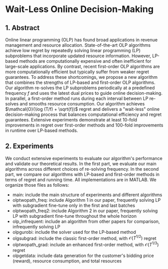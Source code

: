 # Wait-Less Online Decision-Making

## 1. **Abstract** ##

Online linear programming (OLP) has found broad applications in revenue management and resource allocation. State-of-the-art OLP algorithms achieve low regret by repeatedly solving linear programming (LP) subproblems that incorporate updated resource information. However, LP-based methods are computationally expensive and often inefficient for large-scale applications. By contrast, recent first-order OLP algorithms are more computationally efficient but typically suffer from weaker regret guarantees. To address these shortcomings, we propose a new algorithm that combines the strengths of LP-based and first-order OLP algorithms. Our algorithm re-solves the LP subproblems periodically at a predefined frequency $f$ and uses the latest dual prices to guide online decision-making. In parallel, a first-order method runs during each interval between LP re-solves and smooths resource consumption. Our algorithm achieves $\mathcal{O}(\log (T/f) + \sqrt{f})$ regret and delivers a "wait-less" online decision-making process that balances computational efficiency and regret guarantees. Extensive experiments demonstrate at least 10-fold improvements in regret over first-order methods and 100-fold improvements in runtime over LP-based methods. 

## 2. **Experiments** ##

We conduct extensive experiments to evaluate our algorithm's performance and validate our theoretical results. In the first part, we evaluate our main algorithms across different choices of re-solving frequency. In the second part, we compare our algorithms with LP-based and first-order methods in terms of regret and running time. All implementations are in MATLAB. We organize those files as follows: 

- main: include the main structure of experiments and different algorithms
- olptwopath_freq: include Algorithm 1 in our paper, frequently solving LP with subgradient fine-tune only in the first and last batches
- olptwopath_freq2: include Algorithm 2 in our paper, frequently solving LP with subgradient fine-tune throughout the whole horizon
- olp_infrequent: include an algorithm from other papers for comparison, infrequently solving LP
- olpgurobi: include the solver used for the LP-based method
- olgsubgrad: include the classic first-order method, with $\mathcal{O}(T^{1/2})$ regret
- olptwopath_grad: include an enhanced first-order method, with $\mathcal{O}(T^{1/3})$ regret
- olpgetdata: include data generation for the customer's bidding price (reward), resource consumption, and total resources
